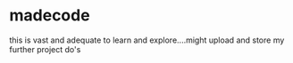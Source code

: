# madecode
this is vast and adequate to learn and explore....might upload and store my further project do's
